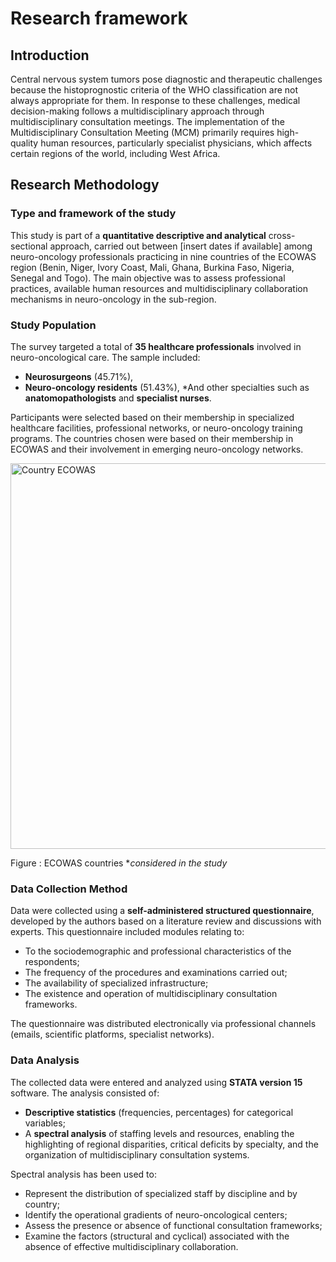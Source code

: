# **Research framework**
## **Introduction**
Central nervous system tumors pose diagnostic and therapeutic challenges because the histoprognostic criteria of the WHO classification are not always appropriate for them. In response to these challenges, medical decision-making follows a multidisciplinary approach through multidisciplinary consultation meetings. The implementation of the Multidisciplinary Consultation Meeting (MCM) primarily requires high-quality human resources, particularly specialist physicians, which affects certain regions of the world, including West Africa.

## **Research Methodology**

### **Type and framework of the study**

This study is part of a **quantitative descriptive and analytical** cross-sectional approach, carried out between [insert dates if available] among neuro-oncology professionals practicing in nine countries of the ECOWAS region (Benin, Niger, Ivory Coast, Mali, Ghana, Burkina Faso, Nigeria, Senegal and Togo). The main objective was to assess professional practices, available human resources and multidisciplinary collaboration mechanisms in neuro-oncology in the sub-region.

### **Study Population**

The survey targeted a total of **35 healthcare professionals** involved in neuro-oncological care. The sample included:

* **Neurosurgeons** (45.71%),
* **Neuro-oncology residents** (51.43%),
*And other specialties such as **anatomopathologists** and **specialist nurses**.

Participants were selected based on their membership in specialized healthcare facilities, professional networks, or neuro-oncology training programs. The countries chosen were based on their membership in ECOWAS and their involvement in emerging neuro-oncology networks.

<img width="1483" height="617" alt="Country ECOWAS" src="https://github.com/user-attachments/assets/f962dec9-4182-48d3-b319-6c1285c15798" />

Figure : ECOWAS countries *_considered in the study_

### **Data Collection Method**

Data were collected using a **self-administered structured questionnaire**, developed by the authors based on a literature review and discussions with experts. This questionnaire included modules relating to:

* To the sociodemographic and professional characteristics of the respondents;
* The frequency of the procedures and examinations carried out;
* The availability of specialized infrastructure;
* The existence and operation of multidisciplinary consultation frameworks.

The questionnaire was distributed electronically via professional channels (emails, scientific platforms, specialist networks).

### **Data Analysis**

The collected data were entered and analyzed using **STATA version 15** software. The analysis consisted of:

* **Descriptive statistics** (frequencies, percentages) for categorical variables;
* A **spectral analysis** of staffing levels and resources, enabling the highlighting of regional disparities, critical deficits by specialty, and the organization of multidisciplinary consultation systems.

Spectral analysis has been used to:

* Represent the distribution of specialized staff by discipline and by country;
* Identify the operational gradients of neuro-oncological centers;
* Assess the presence or absence of functional consultation frameworks;
* Examine the factors (structural and cyclical) associated with the absence of effective multidisciplinary collaboration.
